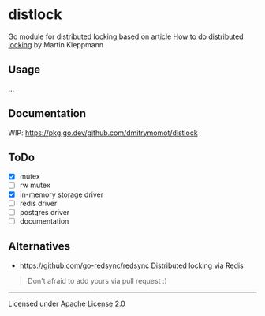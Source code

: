 # distlock

Go module for distributed locking based on article [How to do distributed locking](https://martin.kleppmann.com/2016/02/08/how-to-do-distributed-locking.html) by Martin Kleppmann

## Usage
...

## Documentation

WIP: https://pkg.go.dev/github.com/dmitrymomot/distlock


## ToDo

- [x] mutex
- [ ] rw mutex
- [x] in-memory storage driver
- [ ] redis driver
- [ ] postgres driver
- [ ] documentation

## Alternatives

- https://github.com/go-redsync/redsync Distributed locking via Redis

> Don't afraid to add yours via pull request :)


---
Licensed under [Apache License 2.0](https://github.com/dmitrymomot/distlock/blob/master/LICENSE)